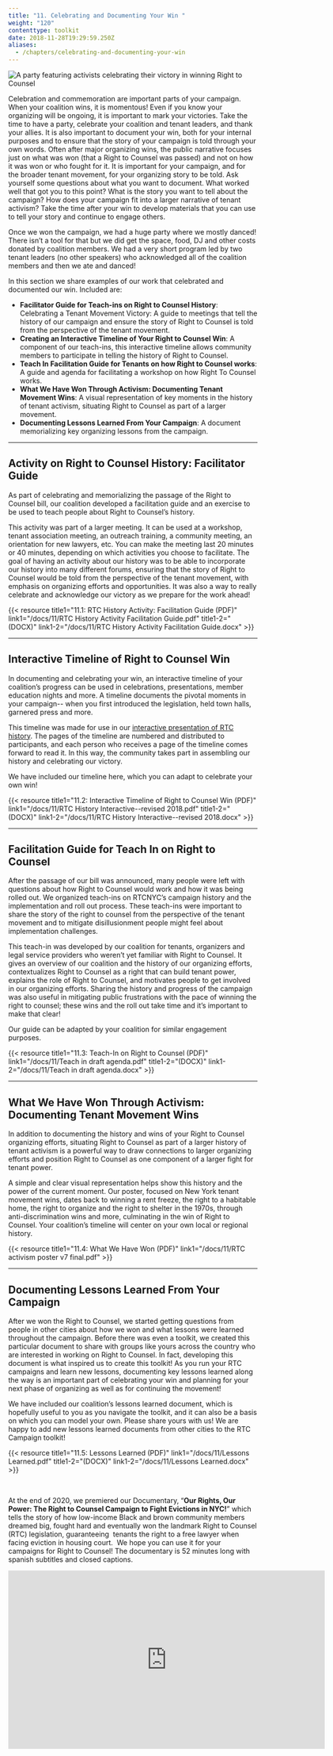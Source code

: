 ```yaml
---
title: "11. Celebrating and Documenting Your Win "
weight: "120"
contenttype: toolkit
date: 2018-11-28T19:29:59.250Z
aliases:
  - /chapters/celebrating-and-documenting-your-win
---
```

<img src="/images/celebrating-sm.jpg" alt="A party featuring activists celebrating their victory in winning Right to Counsel" />

Celebration and commemoration are important parts of your campaign.  When your coalition wins, it is momentous! Even if you know your organizing will be ongoing, it is important to mark your victories. Take the time to have a party, celebrate your coalition and tenant leaders, and thank your allies. It is also important to document your win, both for your internal purposes and to ensure that the story of your campaign is told through your own words. Often after major organizing wins, the public narrative focuses just on what was won (that a Right to Counsel was passed) and not on how it was won or who fought for it. It is important for your campaign, and for the broader tenant movement, for your organizing story to be told.  Ask yourself some questions about what you want to document. What worked well that got you to this point?  What is the story you want to tell about the campaign? How does your campaign fit into a larger narrative of tenant activism? Take the time after your win to develop materials that you can use to tell your story and continue to engage others. 

Once we won the campaign, we had a huge party where we mostly danced! There isn’t a tool for that but we did get the space, food, DJ and other costs donated by coalition members. We had a very short program led by two tenant leaders (no other speakers) who acknowledged all of the coalition members and then we ate and danced! 

In this section we share examples of our work that celebrated and documented our win. Included are:

* **Facilitator Guide for Teach-ins on Right to Counsel History**: Celebrating a Tenant Movement Victory: A guide to meetings that tell the history of our campaign and ensure the story of Right to Counsel is told from the perspective of the tenant movement.
* **Creating an Interactive Timeline of Your Right to Counsel Win**: A component of our teach-ins, this interactive timeline allows community members to participate in telling the history of Right to Counsel.
* **Teach In Facilitation Guide for Tenants on how Right to Counsel works**: A guide and agenda for facilitating a workshop on how Right To Counsel works.
* **What We Have Won Through Activism: Documenting Tenant Movement Wins**: A visual representation of key moments in the history of tenant activism, situating Right to Counsel as part of a larger movement. 
* **Documenting Lessons Learned From Your Campaign**: A document memorializing key organizing lessons from the campaign. 



<hr />

## Activity on Right to Counsel History: Facilitator Guide

As part of celebrating and memorializing the passage of the Right to Counsel bill, our coalition developed a facilitation guide and an exercise to be used to teach people about Right to Counsel’s history.

This activity was part of a larger meeting. It can be used at a workshop, tenant association meeting, an outreach training, a community meeting, an orientation for new lawyers, etc. You can make the meeting last 20 minutes or 40 minutes, depending on which activities you choose to facilitate. The goal of having an activity about our history was to be able to incorporate our history into many different forums, ensuring that the story of Right to Counsel would be told from the perspective of the tenant movement, with emphasis on organizing efforts and opportunities.  It was also a way to really celebrate and acknowledge our victory as we prepare for the work ahead!

{{< resource title1="11.1: RTC History Activity: Facilitation Guide (PDF)" link1="/docs/11/RTC History Activity Facilitation Guide.pdf" title1-2="(DOCX)" link1-2="/docs/11/RTC History Activity Facilitation Guide.docx" >}}

<hr />

## Interactive Timeline of Right to Counsel Win

In documenting and celebrating your win, an interactive timeline of your coalition’s progress can be used in celebrations, presentations, member education nights and more. A timeline documents the pivotal moments in your campaign-- when you first introduced the legislation, held town halls, garnered press and more.  

This timeline was made for use in our <a href="/docs/11/RTC History Activity Facilitation Guide.pdf" target="_blank">interactive presentation of RTC history</a>. The pages of the timeline are numbered and distributed to participants, and each person who receives a page of the timeline comes forward to read it. In this way, the community takes part in assembling our history and celebrating our victory.

We have included our timeline here, which you can adapt to celebrate your own win!

{{< resource title1="11.2: Interactive Timeline of Right to Counsel Win (PDF)" link1="/docs/11/RTC History Interactive--revised 2018.pdf" title1-2="(DOCX)" link1-2="/docs/11/RTC History Interactive--revised 2018.docx" >}}

<hr />

## Facilitation Guide for Teach In on Right to Counsel

After the passage of our bill was announced, many people were left with questions about how Right to Counsel would work and how it was being rolled out. We organized teach-ins on RTCNYC’s campaign history and the implementation and roll out process. These teach-ins were important to share the story of the right to counsel from the perspective of the tenant movement and to mitigate disillusionment people might feel about implementation challenges.

This teach-in was developed by our coalition for tenants, organizers and legal service providers who weren’t yet familiar with Right to Counsel. It gives an overview of our coalition and the history of our organizing efforts, contextualizes Right to Counsel as a right that can build tenant power, explains the role of Right to Counsel, and motivates people to get involved in our organizing efforts. Sharing the history and progress of the campaign was also useful in mitigating public frustrations with the pace of winning the right to counsel; these wins and the roll out take time and it’s important to make that clear! 

Our guide can be adapted by your coalition for similar engagement purposes.

{{< resource title1="11.3: Teach-In on Right to Counsel (PDF)" link1="/docs/11/Teach in draft agenda.pdf" title1-2="(DOCX)" link1-2="/docs/11/Teach in draft agenda.docx" >}}

<hr />

## What We Have Won Through Activism: Documenting Tenant Movement Wins

In addition to documenting the history and wins of your Right to Counsel organizing efforts, situating Right to Counsel as part of a larger history of tenant activism is a powerful way to draw connections to larger organizing efforts and position Right to Counsel as one component of a larger fight for tenant power.

A simple and clear visual representation helps show this history and the power of the current moment.  Our poster, focused on New York tenant movement wins, dates back to winning a rent freeze, the right to a habitable home, the right to organize and the right to shelter in the 1970s, through anti-discrimination wins and more, culminating in the win of Right to Counsel. Your coalition’s timeline will center on your own local or regional history.

{{< resource title1="11.4: What We Have Won (PDF)" link1="/docs/11/RTC activism poster v7 final.pdf" >}}

<hr />

## Documenting Lessons Learned From Your Campaign

After we won the Right to Counsel, we started getting questions from people in other cities about how we won and what lessons were learned throughout the campaign.  Before there was even a toolkit, we created this particular document to share with groups like yours across the country who are interested in working on Right to Counsel. In fact, developing this document is what inspired us to create this toolkit! As you run your RTC campaigns and learn new lessons, documenting key lessons learned along the way is an important part of celebrating your win and planning for your next phase of organizing as well as for continuing the movement!  

We have included our coalition’s lessons learned document, which is hopefully useful to you as you navigate the toolkit, and it can also be a basis on which you can model your own.  Please share yours with us!  We are happy to add new lessons learned documents from other cities to the RTC Campaign toolkit!

{{< resource title1="11.5: Lessons Learned (PDF)" link1="/docs/11/Lessons Learned.pdf" title1-2="(DOCX)" link1-2="/docs/11/Lessons Learned.docx" >}}

<br/>

At the end of 2020, we premiered our Documentary, “**Our Rights, Our Power: The Right to Counsel Campaign to Fight Evictions in NYC!**” which tells the story of how low-income Black and brown community members dreamed big, fought hard and eventually won the landmark Right to Counsel (RTC) legislation, guaranteeing  tenants the right to a free lawyer when facing eviction in housing court.  We hope you can use it for your campaigns for Right to Counsel! The documentary is 52 minutes long with spanish subtitles and closed captions.

<iframe title="vimeo-player" src="https://player.vimeo.com/video/457047852" width="640" height="360" frameborder="0" allowfullscreen></iframe>